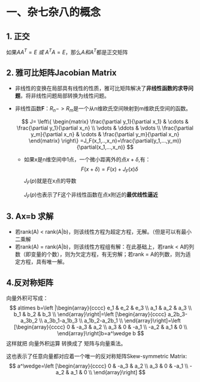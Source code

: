 # 

# 一、杂七杂八的概念

## 1. 正交

如果$AA^T=E\ 或\ A^TA=E$，那么$A和A^T$都是正交矩阵

## 2. 雅可比矩阵Jacobian Matrix

- 非线性的变换在局部具有线性的性质，雅可比矩阵解决了**非线性函数的求导问题**，将非线性问题局部转换为线性问题。

- 非线性函数**F**：$R_n->R_m$是一个从n维欧氏空间映射到m维欧氏空间的函数。

    $$
    J= \left\{
     \begin{matrix}
     \frac{\partial y_1}{\partial x_1}           & \cdots & \frac{\partial y_1}{\partial x_n}        \\   
     \vdots   & \ddots & \vdots   \\
     \frac{\partial y_m}{\partial x_n}  & \cdots & \frac{\partial y_m}{\partial x_n} 
     \end{matrix}
     \right\}
     =J_F(x_1,..,x_n)=\frac{\partial(y_1,...,y_m)}{\partial(x_1,...,x_n)}
    $$
    
    - 如果x是n维空间中1点，一个微小距离外的点$x+\delta$,有：
      $$
      F(x+\delta)=F(x)+J_F(x)\delta
      $$
      $J_F(p)$就是在x点的导数
    
      $J_F(p)$也表示了F这个非线性函数在点x附近的**最优线性逼近**

## 3. Ax=b 求解

- 若rank(A) < rank(A|b)，则该线性方程为超定方程，无解。（但是可以有最小二乘解
- 若rank(A) = rank(A|b)，则该线性方程组有解：在此基础上，若rank < A的列数（即变量的个数），则为欠定方程，有无穷解；若rank = A的列数，则为适定方程，具有唯一解。



## 4.反对称矩阵

向量外积可写成：
$$
a\times b=\left |\begin{array}{cccc}
e_1 & e_2 & e_3 \\
a_1 & a_2 & a_3  \\
b_1 & b_2 & b_3 \\
\end{array}\right|=\left [\begin{array}{cccc}
a_2b_3-a_3b_2 \\
a_3b_1-a_1b_3 \\
a_1b_2-a_2b_1 \\
\end{array}\right]=\left [\begin{array}{cccc}
0 & -a_3   & a_2 \\
a_3 & 0 & -a_1  \\
-a_2 & a_1 & 0 \\
\end{array}\right]b=a^\wedge b
$$
这样就把 向量外积运算 转换成了 矩阵与向量乘法。

这也表示了任意向量都对应着一个唯一的反对称矩阵Skew-symmetric Matrix:
$$
a^\wedge=\left [\begin{array}{cccc}
0 & -a_3   & a_2 \\
a_3 & 0 & -a_1  \\
-a_2 & a_1 & 0 \\
\end{array}\right]
$$
